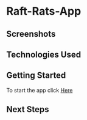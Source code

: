 # Raft-Rats-App

## Screenshots

## Technologies Used

## Getting Started

To start the app click [Here](https://raft-rats.herokuapp.com/)

## Next Steps